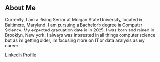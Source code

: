 ## About Me
Currently, I am a Rising Senior at Morgan State University, located in Baltimore, Maryland. I am pursuing a Bachelor’s degree in Computer Science. My expected graduation date is in 2025. I was born and raised in Brooklyn, New york. I always was interested in all things computer science but as im getting older, im focusing more on IT or data analysis as my career. 

[Linkedin Profile](https://www.linkedin.com/in/anthony-williams-4b0ba2251/)

